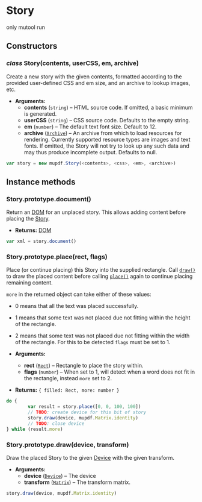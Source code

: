 # Story

<span class="only_mutool">only&nbsp;mutool&nbsp;run</span>

## Constructors

### *class* Story(contents, userCSS, em, archive)

Create a new story with the given contents, formatted according to the
provided user-defined CSS and em size, and an archive to lookup images,
etc.

* **Arguments:**
  * **contents** (`string`) – HTML source code. If omitted, a basic minimum is generated.
  * **userCSS** (`string`) – CSS source code. Defaults to the empty string.
  * **em** (`number`) – The default text font size. Default to 12.
  * **archive** ([`Archive`](Archive.md#Archive)) – An archive from which to load resources for rendering. Currently supported resource types are images and text fonts. If omitted, the Story will not try to look up any such data and may thus produce incomplete output. Defaults to null.

```javascript
var story = new mupdf.Story(<contents>, <css>, <em>, <archive>)
```

## Instance methods

### Story.prototype.document()

Return an [DOM](DOM.md) for an unplaced story. This allows adding content before placing the [Story]().

* **Returns:**
  [DOM](DOM.md)

```javascript
var xml = story.document()
```

### Story.prototype.place(rect, flags)

Place (or continue placing) this Story into the supplied rectangle.
Call [`draw()`](#Story.prototype.draw) to draw the placed content before calling [`place()`](#Story.prototype.place) again
to continue placing remaining content.

`more` in the returned object can take either of these values:

* 0 means that all the text was placed successfully.
* 1 means that some text was not placed due not fitting within the height of the rectangle.
* 2 means that some text was not placed due not fitting within the width of the rectangle. For this to be detected `flags` must be set to 1.

* **Arguments:**
  * **rect** ([`Rect`](Rect.md#Rect)) – Rectangle to place the story within.
  * **flags** (`number`) – When set to 1, will detect when a word does not fit in the rectangle, instead `more` set to 2.
* **Returns:**
  `{ filled: Rect, more: number }`

```javascript
do {
        var result = story.place([0, 0, 100, 100])
        // TODO: create device for this bit of story
        story.draw(device, mupdf.Matrix.identity)
        // TODO: close device
} while (result.more)
```

### Story.prototype.draw(device, transform)

Draw the placed Story to the given [Device](Device.md) with the given transform.

* **Arguments:**
  * **device** ([`Device`](Device.md#Device)) – The device
  * **transform** ([`Matrix`](Matrix.md#Matrix)) – The transform matrix.

```javascript
story.draw(device, mupdf.Matrix.identity)
```
